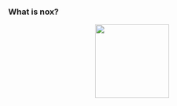 ### What is nox?
  <div align="center">
  <a href="https://github.com/Thiagonox">
  <img height="150em" src="https://github-readme-stats.vercel.app/api?username=Thiagonox&show_icons=true&theme=dracula&include_all_commits=true&count_private=true"/>
</div>

